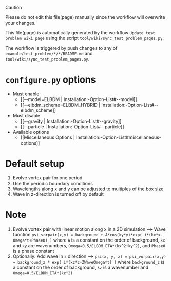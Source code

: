> [!CAUTION]
> Please do not edit this file(page) manually since the workflow will overwrite your changes.
>
> This file(page) is automatically generated by the workflow `Update test problem wiki page` using the script `tool/wiki/sync_test_problem_pages.py`.
>
> The workflow is triggered by push changes to any of `example/test_problem/*/*/README.md` and `tool/wiki/sync_test_problem_pages.py`.


# `configure.py` options
- Must enable
   - [[--model=ELBDM | Installation:-Option-List#--model]]
   - [[--elbdm_scheme=ELBDM_HYBRID | Installation:-Option-List#--elbdm_scheme]]
- Must disable
   - [[--gravity | Installation:-Option-List#--gravity]]
   - [[--particle | Installation:-Option-List#--particle]]
- Available options
   - [[Miscellaneous Options | Installation:-Option-List#miscellaneous-options]]


# Default setup
1. Evolve vortex pair for one period
2. Use the periodic boundary conditions
3. Wavelengths along x and y can be adjusted to multiples of the box size
4. Wave in z-direction is turned off by default


# Note
1. Evolve vortex pair with linear motion along x in a 2D simulation
   --> Wave function `psi_vorpair(x,y) = background + A*cos(ky*y)*exp( i*(kx*x-Omega*t+Phase0) )`
       where `A` is a constant on the order of background, `kx` and `ky` are wavenumbers,
       `Omega=0.5/ELBDM_ETA*(kx^2+ky^2)`, and `Phase0` is a phase constant
2. Optionally: Add wave in `z` direction
    -->   `psi(x, y, z) = psi_vorpair(x,y) + background_z * exp( i*(kz*z-ZWaveOmega*t) )`
       where `background_z` is a constant on the order of background, `kz` is a wavenumber and
       `Omega=0.5/ELBDM_ETA*(kz^2)`
